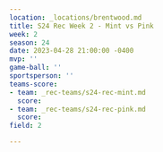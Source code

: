 ```yaml
---
location: _locations/brentwood.md
title: S24 Rec Week 2 - Mint vs Pink
week: 2
season: 24
date: 2023-04-28 21:00:00 -0400
mvp: ''
game-ball: ''
sportsperson: ''
teams-score:
- team: _rec-teams/s24-rec-mint.md
  score: 
- team: _rec-teams/s24-rec-pink.md
  score: 
field: 2

---
```

